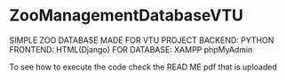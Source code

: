 # ZooManagementDatabaseVTU

SIMPLE ZOO DATABASE MADE FOR VTU PROJECT
BACKEND: PYTHON
FRONTEND: HTML(Django) 
FOR DATABASE: XAMPP phpMyAdmin

To see how to execute the code check the READ ME pdf that is uploaded
